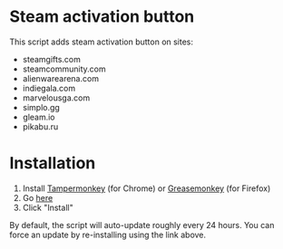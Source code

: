 <h1>Steam activation button</h1>

This script adds steam activation button on sites:
<ul>
<li>steamgifts.com</li>
<li>steamcommunity.com</li>
<li>alienwarearena.com</li>
<li>indiegala.com</li>
<li>marvelousga.com</li>
<li>simplo.gg</li>
<li>gleam.io</li>
<li>pikabu.ru</li>
</ul>

<h1>Installation</h1>

<ol>
<li>Install <a href="https://chrome.google.com/webstore/detail/tampermonkey/dhdgffkkebhmkfjojejmpbldmpobfkfo">Tampermonkey</a> (for Chrome) or <a href="https://addons.mozilla.org/en-US/firefox/addon/greasemonkey/">Greasemonkey</a> (for Firefox)</li>
<li>Go <a href="https://raw.githubusercontent.com/DEMENT0R/steam_activation_button/master/steam_activation_button.user.js">here</a></li>
<li>Click "Install"</li>
</ol>
<p>By default, the script will auto-update roughly every 24 hours. You can force an update by re-installing using the link above.</p>
